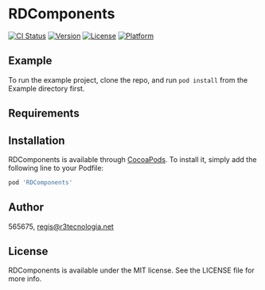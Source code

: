 # RDComponents

[![CI Status](https://img.shields.io/travis/565675/RDComponents.svg?style=flat)](https://travis-ci.org/565675/RDComponents)
[![Version](https://img.shields.io/cocoapods/v/RDComponents.svg?style=flat)](https://cocoapods.org/pods/RDComponents)
[![License](https://img.shields.io/cocoapods/l/RDComponents.svg?style=flat)](https://cocoapods.org/pods/RDComponents)
[![Platform](https://img.shields.io/cocoapods/p/RDComponents.svg?style=flat)](https://cocoapods.org/pods/RDComponents)

## Example

To run the example project, clone the repo, and run `pod install` from the Example directory first.

## Requirements

## Installation

RDComponents is available through [CocoaPods](https://cocoapods.org). To install
it, simply add the following line to your Podfile:

```ruby
pod 'RDComponents'
```

## Author

565675, regis@r3tecnologia.net

## License

RDComponents is available under the MIT license. See the LICENSE file for more info.
